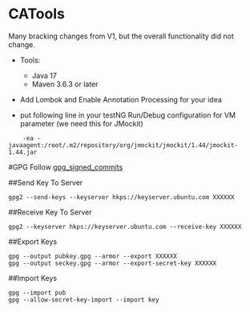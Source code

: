 # CATools

Many bracking changes from V1, but the overall functionality did not change.

- Tools:

    - Java 17
    - Maven 3.6.3 or later

- Add Lombok and Enable Annotation Processing for your idea
- put following line in your testNG Run/Debug configuration for VM parameter (we need this for JMockit)

```
    -ea -javaagent:/root/.m2/repository/org/jmockit/jmockit/1.44/jmockit-1.44.jar
```

#GPG
Follow [gpg_signed_commits](https://docs.gitlab.com/ee/user/project/repository/gpg_signed_commits/)

##Send Key To Server

```
gpg2 --send-keys --keyserver hkps://keyserver.ubuntu.com XXXXXX
```

##Receive Key To Server

```
gpg2 --keyserver hkps://keyserver.ubuntu.com --receive-key XXXXXX
```

##Export Keys

```
gpg --output pubkey.gpg --armor --export XXXXXX
gpg --output seckey.gpg --armor --export-secret-key XXXXXX
```

##Import Keys

```
gpg --import pub
gpg --allow-secret-key-import --import key

```
